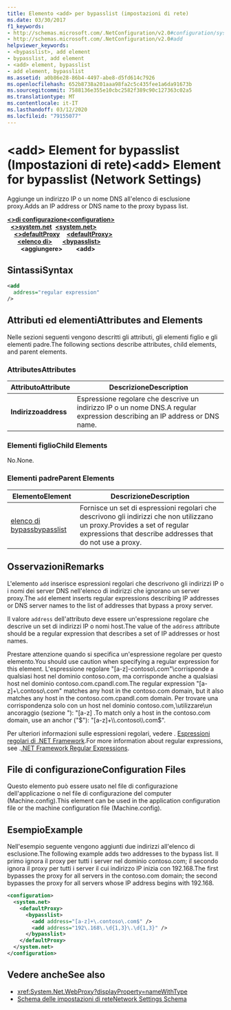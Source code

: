 ```yaml
---
title: Elemento <add> per bypasslist (impostazioni di rete)
ms.date: 03/30/2017
f1_keywords:
- http://schemas.microsoft.com/.NetConfiguration/v2.0#configuration/system.net/defaultProxy/bypasslist/add
- http://schemas.microsoft.com/.NetConfiguration/v2.0#add
helpviewer_keywords:
- <bypasslist>, add element
- bypasslist, add element
- <add> element, bypasslist
- add element, bypasslist
ms.assetid: a0b86e28-86b4-4497-abe8-d5fd614c7926
ms.openlocfilehash: 652b8738a201aaa98fa2c5c435fee1a6da91673b
ms.sourcegitcommit: 7588136e355e10cbc2582f389c90c127363c02a5
ms.translationtype: MT
ms.contentlocale: it-IT
ms.lasthandoff: 03/12/2020
ms.locfileid: "79155077"
---
```

# <a name="add-element-for-bypasslist-network-settings"></a><span data-ttu-id="8ed81-102">\<add> Element for bypasslist (Impostazioni di rete)</span><span class="sxs-lookup"><span data-stu-id="8ed81-102">\<add> Element for bypasslist (Network Settings)</span></span>
<span data-ttu-id="8ed81-103">Aggiunge un indirizzo IP o un nome DNS all'elenco di esclusione proxy.</span><span class="sxs-lookup"><span data-stu-id="8ed81-103">Adds an IP address or DNS name to the proxy bypass list.</span></span>  
  
[<span data-ttu-id="8ed81-104">**\<>di configurazione**</span><span class="sxs-lookup"><span data-stu-id="8ed81-104">**\<configuration>**</span></span>](../configuration-element.md)  
<span data-ttu-id="8ed81-105">&nbsp;&nbsp;[**\<>system.net**](system-net-element-network-settings.md)</span><span class="sxs-lookup"><span data-stu-id="8ed81-105">&nbsp;&nbsp;[**\<system.net>**](system-net-element-network-settings.md)</span></span>  
<span data-ttu-id="8ed81-106">&nbsp;&nbsp;&nbsp;&nbsp;[**\<>defaultProxy**](defaultproxy-element-network-settings.md)</span><span class="sxs-lookup"><span data-stu-id="8ed81-106">&nbsp;&nbsp;&nbsp;&nbsp;[**\<defaultProxy>**](defaultproxy-element-network-settings.md)</span></span>  
<span data-ttu-id="8ed81-107">&nbsp;&nbsp;&nbsp;&nbsp;&nbsp;&nbsp;[**\<elenco di>**](bypasslist-element-network-settings.md)</span><span class="sxs-lookup"><span data-stu-id="8ed81-107">&nbsp;&nbsp;&nbsp;&nbsp;&nbsp;&nbsp;[**\<bypasslist>**](bypasslist-element-network-settings.md)</span></span>  
<span data-ttu-id="8ed81-108">&nbsp;&nbsp;&nbsp;&nbsp;&nbsp;&nbsp;&nbsp;&nbsp;**\<aggiungere>**</span><span class="sxs-lookup"><span data-stu-id="8ed81-108">&nbsp;&nbsp;&nbsp;&nbsp;&nbsp;&nbsp;&nbsp;&nbsp;**\<add>**</span></span>  
  
## <a name="syntax"></a><span data-ttu-id="8ed81-109">Sintassi</span><span class="sxs-lookup"><span data-stu-id="8ed81-109">Syntax</span></span>  
  
```xml  
<add
  address="regular expression"
/>  
```  
  
## <a name="attributes-and-elements"></a><span data-ttu-id="8ed81-110">Attributi ed elementi</span><span class="sxs-lookup"><span data-stu-id="8ed81-110">Attributes and Elements</span></span>  
 <span data-ttu-id="8ed81-111">Nelle sezioni seguenti vengono descritti gli attributi, gli elementi figlio e gli elementi padre.</span><span class="sxs-lookup"><span data-stu-id="8ed81-111">The following sections describe attributes, child elements, and parent elements.</span></span>  
  
### <a name="attributes"></a><span data-ttu-id="8ed81-112">Attributes</span><span class="sxs-lookup"><span data-stu-id="8ed81-112">Attributes</span></span>  
  
|<span data-ttu-id="8ed81-113">**Attributo**</span><span class="sxs-lookup"><span data-stu-id="8ed81-113">**Attribute**</span></span>|<span data-ttu-id="8ed81-114">**Descrizione**</span><span class="sxs-lookup"><span data-stu-id="8ed81-114">**Description**</span></span>|  
|-------------------|---------------------|  
|<span data-ttu-id="8ed81-115">**Indirizzo**</span><span class="sxs-lookup"><span data-stu-id="8ed81-115">**address**</span></span>|<span data-ttu-id="8ed81-116">Espressione regolare che descrive un indirizzo IP o un nome DNS.</span><span class="sxs-lookup"><span data-stu-id="8ed81-116">A regular expression describing an IP address or DNS name.</span></span>|  
  
### <a name="child-elements"></a><span data-ttu-id="8ed81-117">Elementi figlio</span><span class="sxs-lookup"><span data-stu-id="8ed81-117">Child Elements</span></span>  
 <span data-ttu-id="8ed81-118">No.</span><span class="sxs-lookup"><span data-stu-id="8ed81-118">None.</span></span>  
  
### <a name="parent-elements"></a><span data-ttu-id="8ed81-119">Elementi padre</span><span class="sxs-lookup"><span data-stu-id="8ed81-119">Parent Elements</span></span>  
  
|<span data-ttu-id="8ed81-120">**Elemento**</span><span class="sxs-lookup"><span data-stu-id="8ed81-120">**Element**</span></span>|<span data-ttu-id="8ed81-121">**Descrizione**</span><span class="sxs-lookup"><span data-stu-id="8ed81-121">**Description**</span></span>|  
|-----------------|---------------------|  
|[<span data-ttu-id="8ed81-122">elenco di bypass</span><span class="sxs-lookup"><span data-stu-id="8ed81-122">bypasslist</span></span>](bypasslist-element-network-settings.md)|<span data-ttu-id="8ed81-123">Fornisce un set di espressioni regolari che descrivono gli indirizzi che non utilizzano un proxy.</span><span class="sxs-lookup"><span data-stu-id="8ed81-123">Provides a set of regular expressions that describe addresses that do not use a proxy.</span></span>|  
  
## <a name="remarks"></a><span data-ttu-id="8ed81-124">Osservazioni</span><span class="sxs-lookup"><span data-stu-id="8ed81-124">Remarks</span></span>  
 <span data-ttu-id="8ed81-125">L'elemento `add` inserisce espressioni regolari che descrivono gli indirizzi IP o i nomi dei server DNS nell'elenco di indirizzi che ignorano un server proxy.</span><span class="sxs-lookup"><span data-stu-id="8ed81-125">The `add` element inserts regular expressions describing IP addresses or DNS server names to the list of addresses that bypass a proxy server.</span></span>  
  
 <span data-ttu-id="8ed81-126">Il valore `address` dell'attributo deve essere un'espressione regolare che descrive un set di indirizzi IP o nomi host.</span><span class="sxs-lookup"><span data-stu-id="8ed81-126">The value of the `address` attribute should be a regular expression that describes a set of IP addresses or host names.</span></span>  
  
 <span data-ttu-id="8ed81-127">Prestare attenzione quando si specifica un'espressione regolare per questo elemento.</span><span class="sxs-lookup"><span data-stu-id="8ed81-127">You should use caution when specifying a regular expression for this element.</span></span> <span data-ttu-id="8ed81-128">L'espressione regolare "[a-z]-contoso\\.com"\\corrisponde a qualsiasi host nel dominio contoso.com, ma corrisponde anche a qualsiasi host nel dominio contoso.com.cpandl.com.</span><span class="sxs-lookup"><span data-stu-id="8ed81-128">The regular expression "[a-z]+\\.contoso\\.com" matches any host in the contoso.com domain, but it also matches any host in the contoso.com.cpandl.com domain.</span></span> <span data-ttu-id="8ed81-129">Per trovare una corrispondenza solo con un host nel dominio contoso.com,\\utilizzare\\un ancoraggio (sezione "): "[a-z] .</span><span class="sxs-lookup"><span data-stu-id="8ed81-129">To match only a host in the contoso.com domain, use an anchor ("$"): "[a-z]+\\.contoso\\.com$".</span></span>  
  
 <span data-ttu-id="8ed81-130">Per ulteriori informazioni sulle espressioni regolari, vedere . [Espressioni regolari di .NET Framework](../../../../standard/base-types/regular-expressions.md).</span><span class="sxs-lookup"><span data-stu-id="8ed81-130">For more information about regular expressions, see .[.NET Framework Regular Expressions](../../../../standard/base-types/regular-expressions.md).</span></span>  
  
## <a name="configuration-files"></a><span data-ttu-id="8ed81-131">File di configurazione</span><span class="sxs-lookup"><span data-stu-id="8ed81-131">Configuration Files</span></span>  
 <span data-ttu-id="8ed81-132">Questo elemento può essere usato nel file di configurazione dell'applicazione o nel file di configurazione del computer (Machine.config).</span><span class="sxs-lookup"><span data-stu-id="8ed81-132">This element can be used in the application configuration file or the machine configuration file (Machine.config).</span></span>  
  
## <a name="example"></a><span data-ttu-id="8ed81-133">Esempio</span><span class="sxs-lookup"><span data-stu-id="8ed81-133">Example</span></span>  
 <span data-ttu-id="8ed81-134">Nell'esempio seguente vengono aggiunti due indirizzi all'elenco di esclusione.</span><span class="sxs-lookup"><span data-stu-id="8ed81-134">The following example adds two addresses to the bypass list.</span></span> <span data-ttu-id="8ed81-135">Il primo ignora il proxy per tutti i server nel dominio contoso.com; il secondo ignora il proxy per tutti i server il cui indirizzo IP inizia con 192.168.</span><span class="sxs-lookup"><span data-stu-id="8ed81-135">The first bypasses the proxy for all servers in the contoso.com domain; the second bypasses the proxy for all servers whose IP address begins with 192.168.</span></span>  
  
```xml  
<configuration>  
  <system.net>  
    <defaultProxy>  
      <bypasslist>  
        <add address="[a-z]+\.contoso\.com$" />  
        <add address="192\.168\.\d{1,3}\.\d{1,3}" />  
      </bypasslist>  
    </defaultProxy>  
  </system.net>  
</configuration>  
```  
  
## <a name="see-also"></a><span data-ttu-id="8ed81-136">Vedere anche</span><span class="sxs-lookup"><span data-stu-id="8ed81-136">See also</span></span>

- <xref:System.Net.WebProxy?displayProperty=nameWithType>
- [<span data-ttu-id="8ed81-137">Schema delle impostazioni di rete</span><span class="sxs-lookup"><span data-stu-id="8ed81-137">Network Settings Schema</span></span>](index.md)
